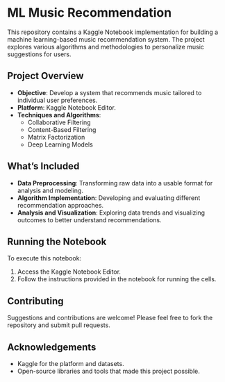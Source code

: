 # ML Music Recommendation

This repository contains a Kaggle Notebook implementation for building a machine learning-based music recommendation system. The project explores various algorithms and methodologies to personalize music suggestions for users.

## Project Overview
- **Objective**: Develop a system that recommends music tailored to individual user preferences.
- **Platform**: Kaggle Notebook Editor.
- **Techniques and Algorithms**:
  - Collaborative Filtering
  - Content-Based Filtering
  - Matrix Factorization
  - Deep Learning Models
  

## What’s Included
- **Data Preprocessing**: Transforming raw data into a usable format for analysis and modeling.
- **Algorithm Implementation**: Developing and evaluating different recommendation approaches.
- **Analysis and Visualization**: Exploring data trends and visualizing outcomes to better understand recommendations.

## Running the Notebook
To execute this notebook:
1. Access the Kaggle Notebook Editor.
2. Follow the instructions provided in the notebook for running the cells.

## Contributing
Suggestions and contributions are welcome! Please feel free to fork the repository and submit pull requests.

## Acknowledgements
- Kaggle for the platform and datasets.
- Open-source libraries and tools that made this project possible.

